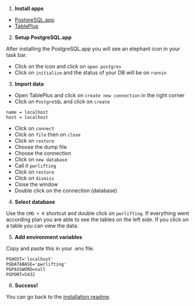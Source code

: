 1. **Install apps**

- [PostgreSQL.app](https://postgresapp.com/)
- [TablePlus](https://tableplus.io/)

2. **Setup PostgreSQL.app**

After installing the PostgreSQL.app you will see an elephant icon in your task bar. 

- Click on the icon and click on `open postgres`
- Click on `initialize` and the status of your DB will be on `runnin`

3. **Import data**

- Open TablePlus and click on `create new connection` in the right corner
- Click on `PostgreSQL` and click on `create`

```
name = localhost
host = localhost
```

- Click on `connect`
- Click on `file` then on `close`
- Click on `restore`
- Choose the dump file
- Choose the connection
- Click on `new database`
- Call it `pwrlifting`
- Click on `restore`
- Click on `dismiss`
- Close the window
- Double click on the connection (database)

4. **Select database**

Use the `CMD + K` shortcut and double click on `pwrlifting`. If everything went according plan you are able to see the tables on the left side. If you click on a table you can view the data.

5. **Add environment variables**

Copy and paste this in your .env file.

```
PGHOST='localhost'
PGDATABASE='pwrlifting'
PGPASSWORD=null
PGPORT=5432
```

6. **Success!**

You can go back to the [installation readme](https://github.com/Mimaaa/be-assessment-2#installation).







